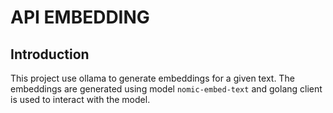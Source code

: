 # API EMBEDDING

## Introduction

This project use ollama to generate embeddings for a given text. The embeddings are generated using model `nomic-embed-text` and golang client is used to interact with the model.
